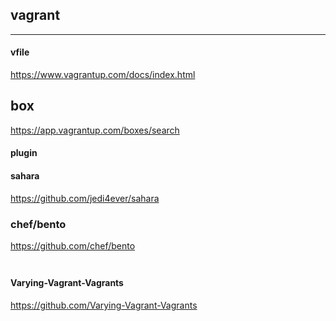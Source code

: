 ## vagrant

---

#### vfile
https://www.vagrantup.com/docs/index.html

## box
https://app.vagrantup.com/boxes/search

#### plugin
#### sahara
https://github.com/jedi4ever/sahara

### chef/bento
https://github.com/chef/bento

####
####

###
###

```
```

#### Varying-Vagrant-Vagrants
https://github.com/Varying-Vagrant-Vagrants








